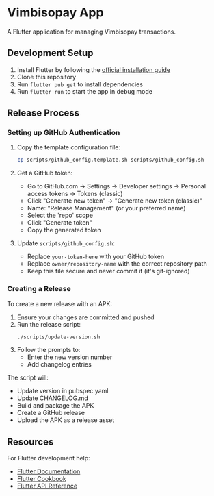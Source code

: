 # Vimbisopay App

A Flutter application for managing Vimbisopay transactions.

## Development Setup

1. Install Flutter by following the [official installation guide](https://docs.flutter.dev/get-started/install)
2. Clone this repository
3. Run `flutter pub get` to install dependencies
4. Run `flutter run` to start the app in debug mode

## Release Process

### Setting up GitHub Authentication

1. Copy the template configuration file:
   ```bash
   cp scripts/github_config.template.sh scripts/github_config.sh
   ```

2. Get a GitHub token:
   - Go to GitHub.com → Settings → Developer settings → Personal access tokens → Tokens (classic)
   - Click "Generate new token" → "Generate new token (classic)"
   - Name: "Release Management" (or your preferred name)
   - Select the 'repo' scope
   - Click "Generate token"
   - Copy the generated token

3. Update `scripts/github_config.sh`:
   - Replace `your-token-here` with your GitHub token
   - Replace `owner/repository-name` with the correct repository path
   - Keep this file secure and never commit it (it's git-ignored)

### Creating a Release

To create a new release with an APK:

1. Ensure your changes are committed and pushed
2. Run the release script:
   ```bash
   ./scripts/update-version.sh
   ```
3. Follow the prompts to:
   - Enter the new version number
   - Add changelog entries

The script will:
- Update version in pubspec.yaml
- Update CHANGELOG.md
- Build and package the APK
- Create a GitHub release
- Upload the APK as a release asset

## Resources

For Flutter development help:
- [Flutter Documentation](https://docs.flutter.dev/)
- [Flutter Cookbook](https://docs.flutter.dev/cookbook)
- [Flutter API Reference](https://api.flutter.dev/)
